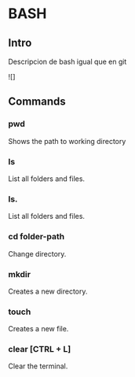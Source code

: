 # BASH

## Intro

Descripcion de bash igual que en git

![]

## Commands

### pwd

Shows the path to working directory

### ls

List all folders and files.

### ls.

List all folders and files.

### cd folder-path

Change directory.

### mkdir

Creates a new directory.

### touch

Creates a new file.

### clear [CTRL + L]

Clear the terminal.